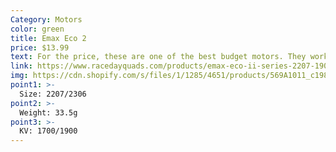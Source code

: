 ```yaml
---
Category: Motors
color: green
title: Emax Eco 2
price: $13.99
text: For the price, these are one of the best budget motors. They work well, but they aren't unibell so they're less durable
link: https://www.racedayquads.com/products/emax-eco-ii-series-2207-1900kv-motor?_pos=11&_sid=7c6098b62&_ss=r
img: https://cdn.shopify.com/s/files/1/1285/4651/products/569A1011_c1986f8b-e57a-4ddc-a5ea-59fabc49d9bb_1800x1800.jpg?v=1602864968
point1: >-
  Size: 2207/2306
point2: >-
  Weight: 33.5g
point3: >-
  KV: 1700/1900
---
```

